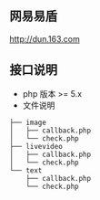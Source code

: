## 网易易盾
http://dun.163.com
## 接口说明
- php 版本 >= 5.x
- 文件说明

```
├── image
│   ├── callback.php
│   └── check.php
├── livevideo
│   ├── callback.php
│   └── check.php
└── text
    ├── callback.php
    └── check.php
```
